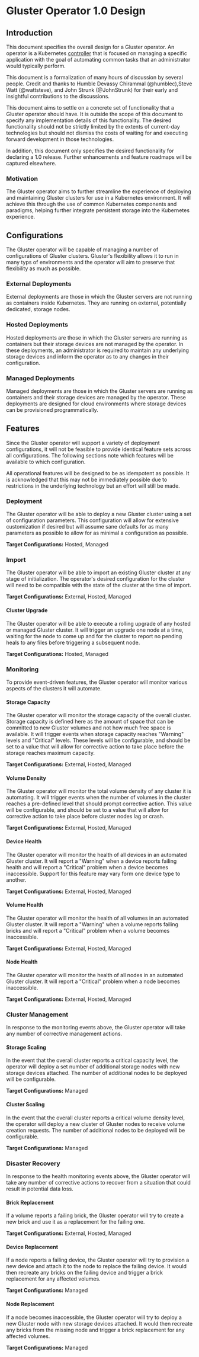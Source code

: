 # Gluster Operator 1.0 Design

## Introduction

This document specifies the overall design for a Gluster operator. An operator
is a Kubernetes [controller](https://github.com/kubernetes/sample-controller)
that is focused on managing a specific application with the goal of automating
common tasks that an administrator would typically perform.

This document is a formalization of many hours of discussion by several people.
Credit and thanks to Humble Devassy Chirammal (@humblec),Steve Watt
(@wattsteve), and John Strunk (@JohnStrunk) for their early and insightful
contributions to the discussions.

This document aims to settle on a concrete set of functionality that a Gluster
operator should have. It is outside the scope of this document to specify any
implementation details of this functionality. The desired functionality should
not be strictly limited by the extents of current-day technologies but should
not dismiss the costs of waiting for and executing forward development in those
technologies.

In addition, this document only specifies the desired functionality for
declaring a 1.0 release. Further enhancements and feature roadmaps will be
captured elsewhere.

### Motivation

The Gluster operator aims to further streamline the experience of deploying and
maintaining Gluster clusters for use in a Kubernetes environment. It will
achieve this through the use of common Kubernetes components and paradigms,
helping further integrate persistent storage into the Kubernetes experience.

## Configurations

The Gluster operator will be capable of managing a number of configurations of
Gluster clusters. Gluster's flexibility allows it to run in many typs of
environments and the operator will aim to preserve that flexibility as much as
possible.

### External Deployments

External deployments are those in which the Gluster servers are not running as
containers inside Kubernetes. They are running on external, potentially
dedicated, storage nodes.

### Hosted Deployments

Hosted deployments are those in which the Gluster servers are running as
containers but their storage devices are not managed by the operator. In these
deployments, an administrator is required to maintain any underlying storage
devices and inform the operator as to any changes in their configuration.

### Managed Deployments

Managed deployments are those in which the Gluster servers are running as
containers and their storage devices are managed by the operator. These
deployments are designed for cloud environments where storage devices can be
provisioned programmatically.

## Features

Since the Gluster operator will support a variety of deployment configurations,
it will not be feasible to provide identical feature sets across all
configurations. The following sections note which features will be available to
which configuration.

All operational features will be designed to be as idempotent as possible. It is
acknowledged that this may not be immediately possible due to restrictions in
the underlying technology but an effort will still be made.

### Deployment

The Gluster operator will be able to deploy a new Gluster cluster using a set of
configuration parameters. This configuration will allow for extensive
customization if desired but will assume sane defaults for as many parameters as
possible to allow for as minimal a configuration as possible.

**Target Configurations:** Hosted, Managed

### Import

The Gluster operator will be able to import an existing Gluster cluster at any
stage of initialization. The operator's desired configuration for the cluster
will need to be compatible with the state of the cluster at the time of import.

**Target Configurations:** External, Hosted, Managed

#### Cluster Upgrade

The Gluster operator will be able to execute a rolling upgrade of any hosted or
managed Gluster cluster. It will trigger an upgrade one node at a time, waiting
for the node to come up and for the cluster to report no pending heals to any
files before triggering a subsequent node.

**Target Configurations:** Hosted, Managed

### Monitoring

To provide event-driven features, the Gluster operator will monitor various
aspects of the clusters it will automate.

#### Storage Capacity

The Gluster operator will monitor the storage capacity of the overall cluster.
Storage capacity is defined here as the amount of space that can be committed to
new Gluster volumes and not how much free space is available. It will trigger
events when storage capacity reaches "Warning" levels and "Critical" levels.
These levels will be configurable, and should be set to a value that will allow
for corrective action to take place before the storage reaches maximum capacity.

**Target Configurations:** External, Hosted, Managed

#### Volume Density

The Gluster operator will monitor the total volume density of any cluster it is
automating. It will trigger events when the number of volumes in the cluster
reaches a pre-defined level that should prompt corrective action. This value
will be configurable, and should be set to a value that will allow for
corrective action to take place before cluster nodes lag or crash.

**Target Configurations:** External, Hosted, Managed

#### Device Health

The Gluster operator will monitor the health of all devices in an automated
Gluster cluster. It will report a "Warning" when a device reports failing health
and will report a "Critical" problem when a device becomes inaccessible. Support
for this feature may vary form one device type to another.

**Target Configurations:** External, Hosted, Managed

#### Volume Health

The Gluster operator will monitor the health of all volumes in an automated
Gluster cluster. It will report a "Warning" when a volume reports failing bricks
and will report a "Critical" problem when a volume becomes inaccessible.

**Target Configurations:** External, Hosted, Managed

#### Node Health

The Gluster operator will monitor the health of all nodes in an automated
Gluster cluster. It will report a "Critical" problem when a node becomes
inaccessible.

**Target Configurations:** External, Hosted, Managed

### Cluster Management

In response to the monitoring events above, the Gluster operator will take any
number of corrective management actions.

#### Storage Scaling

In the event that the overall cluster reports a critical capacity level, the
operator will deploy a set number of additional storage nodes with new storage
devices attached. The number of additional nodes to be deployed will be
configurable.

**Target Configurations:** Managed

#### Cluster Scaling

In the event that the overall cluster reports a critical volume density level,
the operator will deploy a new cluster of Gluster nodes to receive volume
creation requests. The number of additional nodes to be deployed will be
configurable.

**Target Configurations:** Managed

### Disaster Recovery

In response to the health monitoring events above, the Gluster operator will
take any number of corrective actions to recover from a situation that could
result in potential data loss.

#### Brick Replacement

If a volume reports a failing brick, the Gluster operator will try to create a
new brick and use it as a replacement for the failing one.

**Target Configurations:** External, Hosted, Managed

#### Device Replacement

If a node reports a failing device, the Gluster operator will try to provision a
new device and attach it to the node to replace the failing device. It would
then recreate any bricks on the failing device and trigger a brick replacement
for any affected volumes.

**Target Configurations:** Managed

#### Node Replacement

If a node becomes inaccessible, the Gluster operator will try to deploy a new
Gluster node with new storage devices attached. It would then recreate any
bricks from the missing node and trigger a brick replacement for any affected
volumes.

**Target Configurations:** Managed
